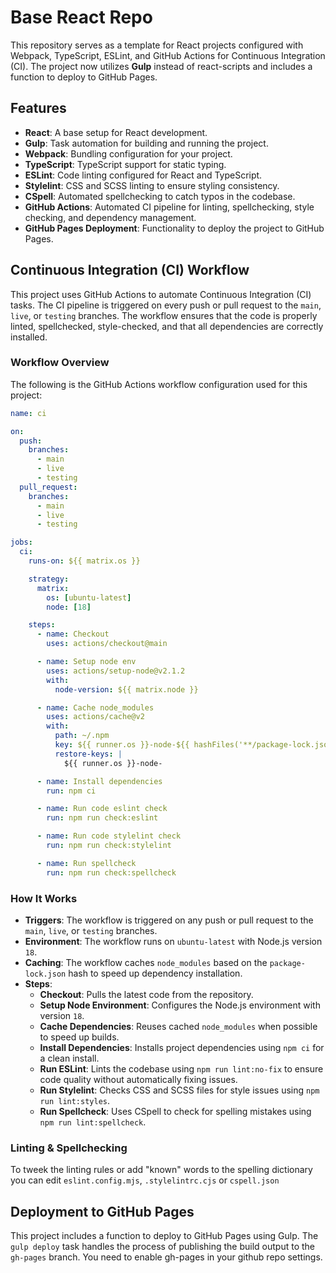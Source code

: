 # Base React Repo

This repository serves as a template for React projects configured with Webpack, TypeScript, ESLint, and GitHub Actions for Continuous Integration (CI). The project now utilizes **Gulp** instead of react-scripts and includes a function to deploy to GitHub Pages.

## Features

- **React**: A base setup for React development.
- **Gulp**: Task automation for building and running the project.
- **Webpack**: Bundling configuration for your project.
- **TypeScript**: TypeScript support for static typing.
- **ESLint**: Code linting configured for React and TypeScript.
- **Stylelint**: CSS and SCSS linting to ensure styling consistency.
- **CSpell**: Automated spellchecking to catch typos in the codebase.
- **GitHub Actions**: Automated CI pipeline for linting, spellchecking, style checking, and dependency management.
- **GitHub Pages Deployment**: Functionality to deploy the project to GitHub Pages.

## Continuous Integration (CI) Workflow

This project uses GitHub Actions to automate Continuous Integration (CI) tasks. The CI pipeline is triggered on every push or pull request to the `main`, `live`, or `testing` branches. The workflow ensures that the code is properly linted, spellchecked, style-checked, and that all dependencies are correctly installed.

### Workflow Overview

The following is the GitHub Actions workflow configuration used for this project:

```yaml
name: ci

on:
  push:
    branches:
      - main
      - live
      - testing
  pull_request:
    branches:
      - main
      - live
      - testing

jobs:
  ci:
    runs-on: ${{ matrix.os }}

    strategy:
      matrix:
        os: [ubuntu-latest]
        node: [18]

    steps:
      - name: Checkout
        uses: actions/checkout@main

      - name: Setup node env
        uses: actions/setup-node@v2.1.2
        with:
          node-version: ${{ matrix.node }}

      - name: Cache node_modules
        uses: actions/cache@v2
        with:
          path: ~/.npm
          key: ${{ runner.os }}-node-${{ hashFiles('**/package-lock.json') }}
          restore-keys: |
            ${{ runner.os }}-node-

      - name: Install dependencies
        run: npm ci

      - name: Run code eslint check
        run: npm run check:eslint

      - name: Run code stylelint check
        run: npm run check:stylelint

      - name: Run spellcheck
        run: npm run check:spellcheck
```

### How It Works

- **Triggers**: The workflow is triggered on any push or pull request to the `main`, `live`, or `testing` branches.
- **Environment**: The workflow runs on `ubuntu-latest` with Node.js version `18`.
- **Caching**: The workflow caches `node_modules` based on the `package-lock.json` hash to speed up dependency installation.
- **Steps**:
  - **Checkout**: Pulls the latest code from the repository.
  - **Setup Node Environment**: Configures the Node.js environment with version `18`.
  - **Cache Dependencies**: Reuses cached `node_modules` when possible to speed up builds.
  - **Install Dependencies**: Installs project dependencies using `npm ci` for a clean install.
  - **Run ESLint**: Lints the codebase using `npm run lint:no-fix` to ensure code quality without automatically fixing issues.
  - **Run Stylelint**: Checks CSS and SCSS files for style issues using `npm run lint:styles`.
  - **Run Spellcheck**: Uses CSpell to check for spelling mistakes using `npm run lint:spellcheck`.

### Linting & Spellchecking

To tweek the linting rules or add "known" words to the spelling dictionary you can edit `eslint.config.mjs`, `.stylelintrc.cjs` or `cspell.json`

## Deployment to GitHub Pages

This project includes a function to deploy to GitHub Pages using Gulp. The `gulp deploy` task handles the process of publishing the build output to the `gh-pages` branch. You need to enable gh-pages in your github repo settings.

